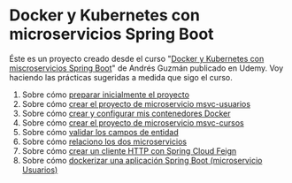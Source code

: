 # Docker y Kubernetes con microservicios Spring Boot

Éste es un proyecto creado desde el curso "[Docker y Kubernetes con miscroservicios Spring Boot](https://www.udemy.com/course/guia-completa-de-docker-kubernetes-con-spring-boot/)" de Andrés Guzmán publicado en Udemy. 
Voy haciendo las prácticas sugeridas a medida que sigo el curso. 

1. Sobre cómo [preparar inicialmente el proyecto](01_starting_project.md)
2. Sobre cómo [crear el proyecto de microservicio msvc-usuarios](02_msvc-usuarios.md)
3. Sobre cómo [crear y configurar mis contenedores Docker](03_docker.md)
4. Sobre cómo [crear el proyecto de microservicio msvc-cursos](04_msvc-cursos.md)
5. Sobre cómo [validar los campos de entidad](05_validation.md)
6. Sobre cómo [relaciono los dos microservicios](06_relacionar_los_microservicios.md)
7. Sobre cómo [crear un cliente HTTP con Spring Cloud Feign](07_cliente_http_SpringCloudFeign.md)
8. Sobre cómo [dockerizar una aplicación Spring Boot (microservicio Usuarios)](08_Dockerizando_un_microservicio.md)